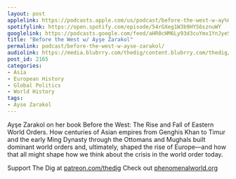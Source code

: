 ```yaml
---
layout: post
applelink: https://podcasts.apple.com/us/podcast/before-the-west-w-ay%C5%9Fe-zarakol/id1043245989?i=1000559031471
spotifylink: https://open.spotify.com/episode/54rGXeg1W3b9HYS6sznuWY
googlelink: https://podcasts.google.com/feed/aHR0cHM6Ly93d3cuYmx1YnJyeS5jb20vZmVlZHMvdGhlZGlnLnhtbA/episode/aHR0cHM6Ly93d3cudGhlZGlncmFkaW8uY29tLz9wPTIxOTE?sa=X&ved=0CAUQkfYCahcKEwi44f7r1b-AAxUAAAAAHQAAAAAQNg
title: "Before the West w/ Ayşe Zarakol"
permalink: podcast/before-the-west-w-ayse-zarakol/
audiolink: https://media.blubrry.com/thedig/content.blubrry.com/thedig/The_Dig-EP_354-Zarakol.mp3
post_id: 2165
categories: 
- Asia
- European History
- Global Politics
- World History
tags: 
- Ayse Zarakol
---
```


Ayşe Zarakol on her book Before the West: The Rise and Fall of Eastern World Orders. How centuries of Asian empires from Genghis Khan to Timur and the early Ming Dynasty through the Ottomans and Mughals built dominant world orders and, ultimately, shaped the rise of Europe—and how that all might shape how we think about the crisis in the world order today.

Support The Dig at [patreon.com/thedig](http://www.patreon.com/TheDig) 
Check out [phenomenalworld.org](http://www.phenomenalworld.org)
